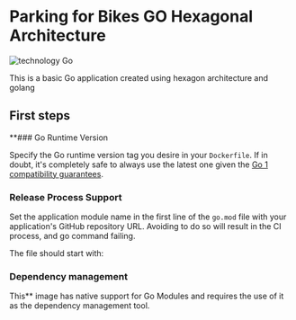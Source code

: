 # Parking for Bikes GO Hexagonal Architecture

![technology Go](https://img.shields.io/badge/technology-go-blue.svg)

This is a basic Go application created using hexagon architecture  and golang 

## First steps

**### Go Runtime Version

Specify the Go runtime version tag you desire in your `Dockerfile`. If in doubt, it's completely safe to always use the
latest one given the [Go 1 compatibility guarantees](https://golang.org/doc/go1compat).


### Release Process Support

Set the application module name in the first line of the `go.mod` file with your application's GitHub repository URL.
Avoiding to do so will result in the CI process, and go command failing.

The file should start with:




### Dependency management

This** image has native support for Go Modules and requires the use of it as the dependency management tool.
